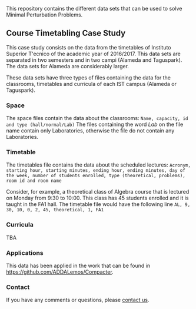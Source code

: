 This repository contains the different data sets that can be used to solve Minimal Perturbation Problems.

## Course Timetabling Case Study

This case study consists on the data from the timetables of Instituto Superior T\'ecnico of the academic year of 2016/2017. This data sets are separated in two semesters and in two campi (Alameda and Taguspark). The data sets for Alameda are considerably larger.

These data sets have three types of files containing the data for the classrooms, timetables and curricula of each IST campus (Alameda or Taguspark).

### Space

The space files contain the data about the classrooms: ```Name, capacity, id and type (hall/normal/Lab)``` The files containing the word _Lab_ on the file name contain only Laboratories, otherwise the file do not contain any Laboratories.

### Timetable

The timetables file contains the data about the scheduled lectures: ```Acronym, starting hour, starting minutes, ending hour, ending minutes, day of the week, number of students enrolled, type (theoretical, problems),  room id and room name``` 

Consider, for example, a theoretical class of Algebra course that is lectured on Monday from 9:30 to 10:00. This class has 45 students enrolled and it is taught in the FA1 hall. The timetable file would have the following line ```AL, 9, 30, 10, 0, 2, 45, theoretical, 1, FA1```


### Curricula

 TBA
 
### Applications

This data has been applied in the work that can be found in https://github.com/ADDALemos/Compacter. 

### Contact

If you have any comments or questions, please [contact us](mailto:ines.lynce@tecnico.ulisboa.pt;alexandre.lemos@tecnico.ulisboa.pt;pedro.tiago.monteiro@tecnico.pt;?subject=[MPP-DataSets]).
